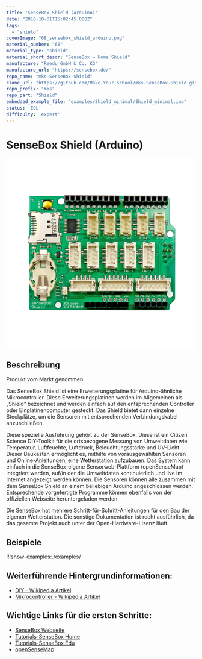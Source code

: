 ```yaml
---
title: 'SenseBox Shield (Arduino)'
date: "2018-10-01T15:02:45.000Z"
tags: 
  - "shield"
coverImage: "68_sensebox_shield_arduino.png"
material_number: "68"
material_type: "shield"
material_short_descr: "SenseBox – Home Shield"
manufacture: "Reedu GmbH & Co. KG"
manufacture_url: "https://sensebox.de/"
repo_name: "mks-SenseBox-Shield"
clone_url: "https://github.com/Make-Your-School/mks-SenseBox-Shield.git"
repo_prefix: "mks"
repo_part: "Shield"
embedded_example_file: "examples/Shield_minimal/Shield_minimal.ino"
status: 'EOL'
difficulty: 'expert'
---
```



# SenseBox Shield (Arduino)

![SenseBox Shield (Arduino)](./68_sensebox_shield_arduino.png)

## Beschreibung
Produkt vom Markt genommen.


Das SenseBox Shield ist eine Erweiterungsplatine für Arduino-ähnliche Mikrocontroller. Diese Erweiterungsplatinen werden im Allgemeinen als „Shield“ bezeichnet und werden einfach auf den entsprechenden Controller oder Einplatinencomputer gesteckt. Das Shield bietet dann einzelne Steckplätze, um die Sensoren mit entsprechenden Verbindungskabel anzuschließen.

Diese spezielle Ausführung gehört zu der SenseBox. Diese ist ein Citizen Science DIY-Toolkit für die ortsbezogene Messung von Umweltdaten wie Temperatur, Luftfeuchte, Luftdruck, Beleuchtungsstärke und UV-Licht. Dieser Baukasten ermöglicht es, mithilfe von vorausgewählten Sensoren und Online-Anleitungen, eine Wetterstation aufzubauen. Das System kann einfach in die SenseBox-eigene Sensorweb-Plattform (openSenseMap) integriert werden, auf/in der die Umweltdaten kontinuierlich und live im Internet angezeigt werden können. Die Sensoren können alle zusammen mit dem SenseBox Shield an einem beliebigen Arduino angeschlossen werden. Entsprechende vorgefertigte Programme können ebenfalls von der offiziellen Webseite heruntergeladen werden.

Die SenseBox hat mehrere Schritt-für-Schritt-Anleitungen für den Bau der eigenen Wetterstation. Die sonstige Dokumentation ist recht ausführlich, da das gesamte Projekt auch unter der Open-Hardware-Lizenz läuft.



## Beispiele

!!!show-examples:./examples/



<!-- infolist -->

## Weiterführende Hintergrundinformationen:

- [DIY - Wikipedia Artikel](https://de.wikipedia.org/wiki/Do_it_yourself)
- [Mikrocontroller - Wikipedia Artikel](https://de.wikipedia.org/wiki/Mikrocontroller)

## Wichtige Links für die ersten Schritte:

- [SenseBox Webseite](https://sensebox.de/)
- [Tutorials-SenseBox Home](https://home.books.sensebox.de/de/)
- [Tutorials-SenseBox Edu](https://edu.books.sensebox.de/de/)
- [openSenseMap](https://osem.books.sensebox.de/de/)

